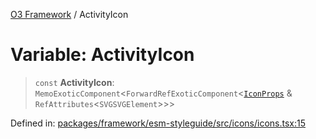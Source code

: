 [O3 Framework](../API.md) / ActivityIcon

# Variable: ActivityIcon

> `const` **ActivityIcon**: `MemoExoticComponent`\<`ForwardRefExoticComponent`\<[`IconProps`](../type-aliases/IconProps.md) & `RefAttributes`\<`SVGSVGElement`\>\>\>

Defined in: [packages/framework/esm-styleguide/src/icons/icons.tsx:15](https://github.com/its-kios09/openmrs-esm-core/blob/main/packages/framework/esm-styleguide/src/icons/icons.tsx#L15)
